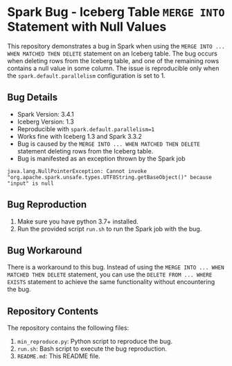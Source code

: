 # Spark Bug - Iceberg Table `MERGE INTO` Statement with Null Values

This repository demonstrates a bug in Spark when using the `MERGE INTO ... WHEN MATCHED THEN DELETE` statement on an
Iceberg table. The bug occurs when deleting rows from the Iceberg table, and one of the remaining rows contains a null
value in some column. The issue is reproducible only when the `spark.default.parallelism` configuration is set to 1.

## Bug Details

- Spark Version: 3.4.1
- Iceberg Version: 1.3
- Reproducible with `spark.default.parallelism=1`
- Works fine with Iceberg 1.3 and Spark 3.3.2
- Bug is caused by the `MERGE INTO ... WHEN MATCHED THEN DELETE` statement deleting rows from the Iceberg table.
- Bug is manifested as an exception thrown by the Spark job 

```text
java.lang.NullPointerException: Cannot invoke "org.apache.spark.unsafe.types.UTF8String.getBaseObject()" because "input" is null
```

## Bug Reproduction


1. Make sure you have python 3.7+ installed.
2. Run the provided script `run.sh` to run the Spark job with the bug.

## Bug Workaround

There is a workaround to this bug. Instead of using the `MERGE INTO ... WHEN MATCHED THEN DELETE` statement, you can use
the `DELETE FROM ... WHERE EXISTS` statement to achieve the same functionality without encountering the bug.

## Repository Contents

The repository contains the following files:

1. `min_reproduce.py`: Python script to reproduce the bug.
2. `run.sh`: Bash script to execute the bug reproduction.
4. `README.md`: This README file.

